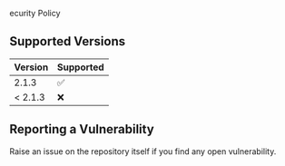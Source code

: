 ecurity Policy

## Supported Versions

| Version | Supported          |
| ------- | ------------------ |
| 2.1.3   | :white_check_mark: |
| < 2.1.3 | :x:                |

## Reporting a Vulnerability

Raise an issue on the repository itself if you find any open vulnerability.

